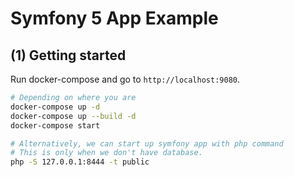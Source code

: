 # Symfony 5 App Example

## (1) Getting started

Run docker-compose and go to `http://localhost:9080`.

```bash
# Depending on where you are
docker-compose up -d
docker-compose up --build -d
docker-compose start

# Alternatively, we can start up symfony app with php command
# This is only when we don't have database.
php -S 127.0.0.1:8444 -t public
```
